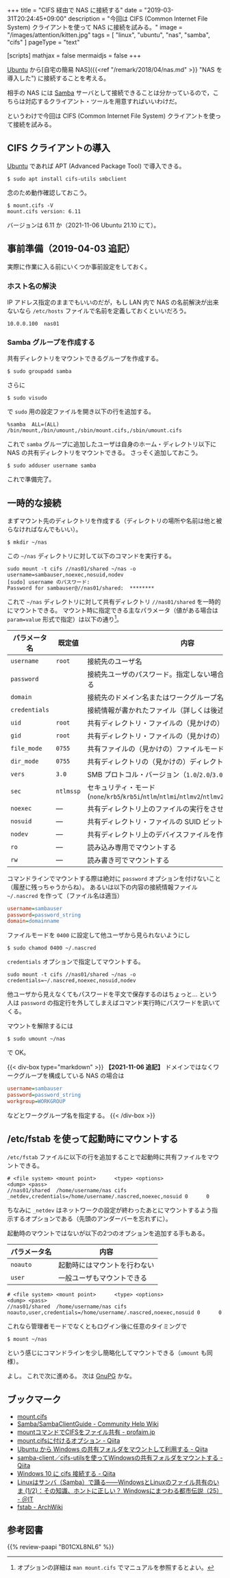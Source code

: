 +++
title = "CIFS 経由で NAS に接続する"
date = "2019-03-31T20:24:45+09:00"
description = "今回は CIFS (Common Internet File System) クライアントを使って NAS に接続を試みる。"
image = "/images/attention/kitten.jpg"
tags = [ "linux", "ubuntu", "nas", "samba", "cifs" ]
pageType = "text"

[scripts]
  mathjax = false
  mermaidjs = false
+++

[Ubuntu] から[自宅の簡易 NAS]({{<ref "/remark/2018/04/nas.md" >}} "NAS を導入した") に接続することを考える。

相手の NAS には [Samba] サーバとして接続できることは分かっているので，こちらは対応するクライアント・ツールを用意すればいいわけだ。

というわけで今回は CIFS (Common Internet File System) クライアントを使って接続を試みる。

## CIFS クライアントの導入

[Ubuntu] であれば APT (Advanced Package Tool) で導入できる。

```text
$ sudo apt install cifs-utils smbclient
```

念のため動作確認しておこう。

```text
$ mount.cifs -V
mount.cifs version: 6.11
```

バージョンは 6.11 か（2021-11-06 Ubuntu 21.10 にて）。

## 事前準備（2019-04-03 追記）

実際に作業に入る前にいくつか事前設定をしておく。

### ホスト名の解決

IP アドレス指定のままでもいいのだが，もし LAN 内で NAS の名前解決が出来ないなら `/etc/hosts` ファイルで名前を定義しておくといいだろう。

```text
10.0.0.100  nas01
```

### Samba グループを作成する

共有ディレクトリをマウントできるグループを作成する。

```text
$ sudo groupadd samba
```

さらに

```text
$ sudo visudo
```

で `sudo` 用の設定ファイルを開き以下の行を追加する。

```text
%samba  ALL=(ALL) /bin/mount,/bin/umount,/sbin/mount.cifs,/sbin/umount.cifs
```

これで `samba` グループに追加したユーザは自身のホーム・ディレクトリ以下に NAS の共有ディレクトリをマウントできる。
さっそく追加しておこう。

```text
$ sudo adduser username samba
```

これで準備完了。

## 一時的な接続

まずマウント先のディレクトリを作成する（ディレクトリの場所や名前は他と被らなければなんでもいい）。

```text
$ mkdir ~/nas
```

この `~/nas` ディレクトリに対して以下のコマンドを実行する。

```text
sudo mount -t cifs //nas01/shared ~/nas -o username=sambauser,noexec,nosuid,nodev
[sudo] username のパスワード: 
Password for sambauser@//nas01/shared:  ********
```

これで `~/nas` ディレクトリに対して共有ディレクトリ `//nas01/shared` を一時的にマウントできる。
マウント時に指定できる主なパラメータ（値がある場合は `param=value` 形式で指定）は以下の通り[^cifs1]。

[^cifs1]: オプションの詳細は `man mount.cifs` でマニュアルを参照するとよい。

| パラメータ名  | 既定値    | 内容                                                                                                |
| ------------- | --------- | --------------------------------------------------------------------------------------------------- |
| `username`    | `root`    | 接続先のユーザ名                                                                                    |
| `password`    |           | 接続先ユーザのパスワード。指定しない場合は接続時に訊いてくる                                        |
| `domain`      |           | 接続先のドメイン名またはワークグループ名（必要な場合のみ）                                          |
| `credentials` |           | 接続情報が書かれたファイル（詳しくは後述する）                                                      |
| `uid`         | `root`    | 共有ディレクトリ・ファイルの（見かけの）オーナー名                                                  |
| `gid`         | `root`    | 共有ディレクトリ・ファイルの（見かけの）グループ名                                                  |
| `file_mode`   | `0755`    | 共有ファイルの（見かけの）ファイルモード                                                            |
| `dir_mode`    | `0755`    | 共有ディレクトリの（見かけの）ディレクトリモード                                                    |
| `vers`        | `3.0`     | SMB プロトコル・バージョン（`1.0`/`2.0`/`3.0`/`3.1.1`）                                             |
| `sec`         | `ntlmssp` | セキュリティ・モード (`none`/`krb5`/`krb5i`/`ntlm`/`ntlmi`/`ntlmv2`/`ntlmv2i`/`ntlmssp`/`ntlmsspi`) |
| `noexec`      | ―         | 共有ディレクトリ上のファイルの実行をさせない                                                        |
| `nosuid`      | ―         | 共有ディレクトリ・ファイルの SUID ビットを認識しない                                                |
| `nodev`       | ―         | 共有ディレクトリ上のデバイスファイルを作用させない                                                  |
| `ro`          | ―         | 読み込み専用でマウントする                                                                          |
| `rw`          | ―         | 読み書き可でマウントする                                                                            |

コマンドラインでマウントする際は絶対に `password` オプションを付けないこと（履歴に残っちゃうからね）。
あるいは以下の内容の接続情報ファイル `~/.nascred` を作って（ファイル名は適当）

```ini
username=sambauser
password=password_string
domain=domainname
```

ファイルモードを `0400` に設定して他ユーザから見られないようにし

```text
$ sudo chamod 0400 ~/.nascred
```

`credentials` オプションで指定してマウントする。

```text
sudo mount -t cifs //nas01/shared ~/nas -o credentials=~/.nascred,noexec,nosuid,nodev
```

他ユーザから見えなくてもパスワードを平文で保存するのはちょっと... という人は `password` の指定行を外してしまえばコマンド実行時にパスワードを訊いてくる。

マウントを解除するには

```text
$ sudo umount ~/nas
```

で OK。

{{< div-box type="markdown" >}}
**【2021-11-06 追記】**
ドメインではなくワークグループを構成している NAS の場合は

```ini
username=sambauser
password=password_string
workgroup=WORKGROUP
```

などとワークグループ名を指定する。
{{< /div-box >}}

## /etc/fstab を使って起動時にマウントする

`/etc/fstab` ファイルに以下の行を追加することで起動時に共有ファイルをマウントできる。

```text
# <file system> <mount point>      <type> <options>                                                 <dump> <pass>
//nas01/shared  /home/username/nas cifs   _netdev,credentials=/home/username/.nascred,noexec,nosuid 0      0
```

ちなみに `_netdev` はネットワークの設定が終わったあとにマウントするよう指示するオプションである（先頭のアンダーバーを忘れずに）。

起動時のマウントではないが以下の2つのオプションを追加する手もある。

| パラメータ名 | 内容                         |
| ------------ | ---------------------------- |
| `noauto`     | 起動時にはマウントを行わない |
| `user`       | 一般ユーザもマウントできる   |

```text
# <file system> <mount point>      <type> <options>                                                     <dump> <pass>
//nas01/shared  /home/username/nas cifs   noauto,user,credentials=/home/username/.nascred,noexec,nosuid 0      0
```

これなら管理者モードでなくともログイン後に任意のタイミングで

```text
$ mount ~/nas
```

という感じにコマンドラインを少し簡略化してマウントできる（`umount` も同様）。

よし。
これで次に進める。
次は [GnuPG] かな。

## ブックマーク

- [mount.cifs](http://www.samba.gr.jp/project/translation/3.5/htmldocs/manpages-3/mount.cifs.8.html)
- [Samba/SambaClientGuide - Community Help Wiki](https://help.ubuntu.com/community/Samba/SambaClientGuide)
- [mountコマンドでCIFSをファイル共有 - profaim.jp](http://www.profaim.jp/tools/soft/linux/mnt_cifs.php)
- [mount.cifsに付けるオプション - Qiita](https://qiita.com/kakinaguru_zo/items/af0122f79af0aa0913b7)
- [Ubuntu から Windows の共有フォルダをマウントして利用する - Qiita](https://qiita.com/mdstoy/items/54925cdcbca6d558b666)
- [samba-client／cifs-utilsを使ってWindowsの共有フォルダをマウントする - Qiita](https://qiita.com/You_name_is_YU/items/85ffbffee744f6f494ed)
- [Windows 10 に cifs 接続する - Qiita](https://qiita.com/office-itou/items/0f8df0c5f8c7022b7fad)
- [Linuxはサンバ（Samba）で踊る――WindowsとLinuxのファイル共有のいま (1/2)：その知識、ホントに正しい？ Windowsにまつわる都市伝説（25） - ＠IT](https://www.atmarkit.co.jp/ait/articles/1502/13/news042.html)
- [fstab - ArchWiki](https://wiki.archlinux.jp/index.php/Fstab)

[Ubuntu]: https://www.ubuntu.com/ "The leading operating system for PCs, IoT devices, servers and the cloud | Ubuntu"
[Samba]: https://www.samba.org/ "Samba - opening windows to a wider world"
[GnuPG]: https://gnupg.org/ "The GNU Privacy Guard"

## 参考図書

{{% review-paapi "B01CXL8NL6" %}} <!-- 【改訂新版】サーバ構築の実例がわかるSamba［実践］入門 -->
